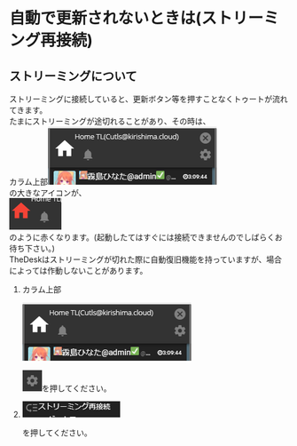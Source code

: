 # 自動で更新されないときは\(ストリーミング再接続\)

## ストリーミングについて

ストリーミングに接続していると、更新ボタン等を押すことなくトゥートが流れてきます。  
たまにストリーミングが途切れることがあり、その時は、  
カラム上部![timeline4](/media/timeline4.png)  
の大きなアイコンが、  
![timeline12](/media/timeline12.png)  
のように赤くなります。\(起動したてはすぐには接続できませんのでしばらくお待ち下さい。\)  
TheDeskはストリーミングが切れた際に自動復旧機能を持っていますが、場合によっては作動しないことがあります。

1. カラム上部  

   ![timeline4](/media/timeline4.png)  

   ![timeline8](/media/timeline8.png)を押してください。

2. ![timeline13](/media/timeline13.png)  

   を押してください。

